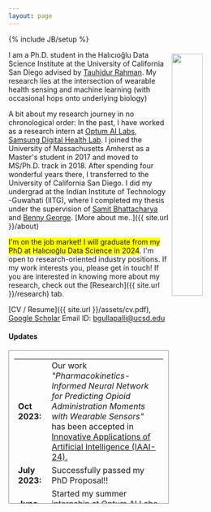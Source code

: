 ```yaml
---
layout: page
---
```

{% include JB/setup %}

<img style="float: right; width: 35%; padding: 6px;" src=" {{ site.url }}/assets/profile_blog.jpg">

I am a Ph.D. student in the Halıcıoğlu Data Science Institute at the University of California San Diego advised by   [Tauhidur Rahman](http://www.tauhidurrahman.com/). My research lies at the intersection of wearable health sensing and machine learning (with occasional hops onto underlying biology)


A bit about my research journey in no chronological order: In the past, I have worked as a research intern at [Optum AI Labs](https://www.optumlabs.com/work/artificial-intelligence.html), [Samsung Digital Health Lab](https://www.sra.samsung.com/digital-health/). I joined the University of Massachusetts Amherst as a Master's student in 2017 and moved to MS/Ph.D. track in 2018. After spending four wonderful years there, I transferred to the University of California San Diego. I did my undergrad at the Indian Institute of Technology -Guwahati (IITG), where I completed my thesis under the supervision of [Samit Bhattacharya](http://www.iitg.ac.in/samit/) and [Benny George](https://www.iitg.ac.in/ben/). [More about me..]({{ site.url }}/about)

<span style="background-color: #FFFF00;">I'm on the job market! I will graduate from my PhD at Halıcıoğlu Data Science  in 2024</span>. I'm open to research-oriented industry positions. If my work interests you, please get in touch! If you are interested in knowing more about my research, check out the [Research]({{ site.url }}/research) tab. 

[CV / Resume]({{ site.url }}/assets/cv.pdf), [Google Scholar](https://scholar.google.com/citations?user=Jfoac8IAAAAJ&hl=en)
Email ID: [bgullapalli@ucsd.edu](mailto:bgullapalli@ucsd.edu) 


#### Updates

<div style="height:300px;overflow:auto; border:1px solid #999; padding-left: 0.7em; padding-right: 0.7em">
<table>
<col width="100px">
<col width="650px">
  <tr><td><b>Oct 2023:</b></td><td>Our work <i> "Pharmacokinetics-Informed Neural Network for Predicting Opioid Administration Moments with Wearable Sensors"</i> has been accepted in <a href="https://aaai.org/aaai-conference/iaai-24-call-for-participation/"> Innovative Applications of Artificial Intelligence (IAAI-24). </a> </td>
      <tr><td><b>July 2023:</b></td><td>Successfully passed my PhD Proposal!!</td></tr>  
  <tr><td><b>June 2023:</b></td><td>Started my summer internship at <a href="https://www.optumlabs.com/"> Optum AI Labs  </a>, where I will be working with <a href="https://mashfiqui-rabbi.github.io/">Mashfiqui Rabbi </a></td></tr>
  <tr><td><b>Apr 2023:</b></td><td>Our work  <i> "Zoom-Based Mindfulness-Oriented Recovery Enhancement Plus Just-in-Time Mindfulness Practice Triggered by Wearable Sensors for Opioid Craving and Chronic Pain" </i> has been accepted for publication in the journal  <a href="https://www.springer.com/journal/12671"> Mindfulness </a></td></tr>

  <tr><td><b>Sep 2022:</b></td><td>I will be moving from UMass Amherst to University of California San Diego to complete my remaining PhD at Halıcıoğlu Data Science Institute.</td>

  <tr><td><b>Aug 2022:</b></td><td>Our work <i>"Impact of individual and treatment characteristics on wearable sensor-based digital biomarkers of opioid use" </i>  has been accepted for publication in the journal  <a href="https://www.nature.com/articles/s41746-022-00664-z"> npj Digital Medicine Paper </a> </td></tr>

  <tr><td><b>May 2022:</b></td><td>This summer, I will be starting as a research intern at <a href="https://www.sra.samsung.com/"> Samsung Research America </a> where I will be working with <a href="https://www.sra.samsung.com/digital-health/"> Digital Health Lab </a>.</td></tr>

  <tr><td><b>Dec 2021:</b></td><td>Our recent and ongoing work on Addiction Computing Technologies was covered by <a href="https://bit.ly/3zNigTP">UMass Press</a>.</td></tr>


<tr><td><b>Aug 2021:</b></td><td>Accepted to Yale's <a href="http://www.innovationtoimpact.com/">Innovation to Impact program</a>!</td></tr>  


  <tr><td><b>July 2021:</b></td><td>Our work on mobile health tools for substance use disorder has generated <b>NSF Smart and Connected Health grant</b> ($1.1 million) funding for our lab.</td></tr>


  <tr><td><b>July 2021:</b></td><td>Our paper "OpiTrack: A Wearable-based Clinical Opioid Use Tracker with Temporal Convolutional Attention Networks" has been accepted in <a href="https://www.ubicomp.org/ubicomp2021/">Ubicomp 2021</a>, More details regarding this will be updated soon!</td></tr>

  <tr><td><b>June 2021:</b></td><td>Organized <b>MobiSys 2021 workshop</b> <a href="https://digitalbiomarkers.github.io/">Future of Digital Biomarkers</a> with <a href="https://www.tauhidurrahman.com/">Tauhidur Rahman</a> and <a href="https://www.michaelsobolev.com/">Michael Sobolev</a>.</td></tr>

  <tr><td><b>May 2021:</b></td><td>Our paper "Joint Prediction of Cocaine Craving and Euphoria using Structured Prediction Energy Networks" got accepted in <b>MobiSys 2021 workshop </b> <a href="https://digitalbiomarkers.github.io/">Future of Digital Biomarkers</a>!</td></tr>

  <tr><td><b>Apr 2021:</b></td><td>Passed my <a href="https://www.cics.umass.edu/grads/phd-portfolio">portfolio</a>. I am officially a PhD candidate now at UMass Amherst! </td></tr>

  <tr><td><b>Jan 2021:</b></td><td>I’ll be returning as the TA for CS528 (Mobile and Ubiquitous Computing) this Spring.</td></tr>

  <tr><td><b>Sept 2019:</b></td><td>Presented our paper "On-body Sensing of Cocaine Craving, Euphoria and Drug-Seeking Behavior Using Cardiac and Respiratory Signals" at Ubicomp 2019, London.</td></tr>

  <tr><td><b>Feb 2019:</b></td><td>Our paper "On-body Sensing of Cocaine Craving, Euphoria and Drug-Seeking Behavior Using Cardiac and Respiratory Signals" got accepted in <a href="https://ubicomp.org/ubicomp2019/">Ubicomp 2019</a>!</td></tr>

<tr><td><b>Sept 2018:</b></td><td>Started my PhD in Computer Science at UMass Amherst.</td></tr>

<tr><td><b>Feb 2017:</b></td><td>Started my MS in Computer Science at UMass Amherst.</td></tr>



